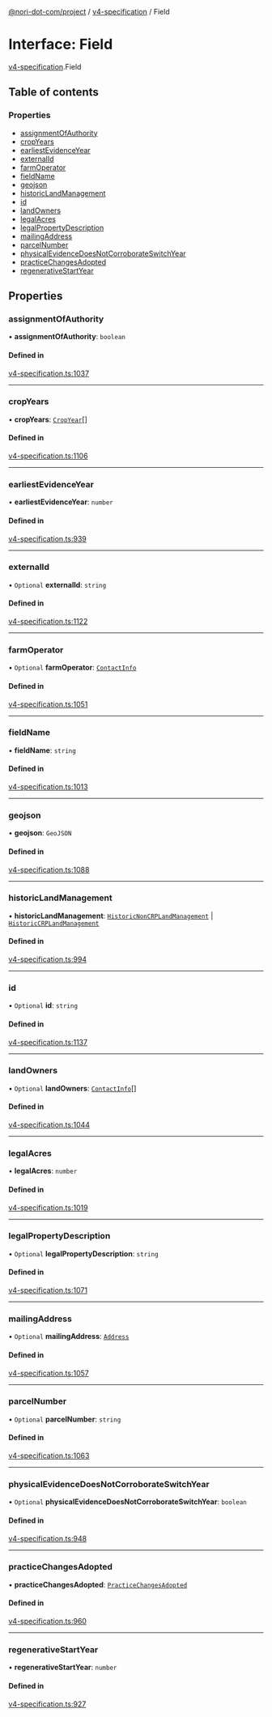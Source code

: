 [@nori-dot-com/project](../README.md) / [v4-specification](../modules/v4_specification.md) / Field

# Interface: Field

[v4-specification](../modules/v4_specification.md).Field

## Table of contents

### Properties

- [assignmentOfAuthority](v4_specification.Field.md#assignmentofauthority)
- [cropYears](v4_specification.Field.md#cropyears)
- [earliestEvidenceYear](v4_specification.Field.md#earliestevidenceyear)
- [externalId](v4_specification.Field.md#externalid)
- [farmOperator](v4_specification.Field.md#farmoperator)
- [fieldName](v4_specification.Field.md#fieldname)
- [geojson](v4_specification.Field.md#geojson)
- [historicLandManagement](v4_specification.Field.md#historiclandmanagement)
- [id](v4_specification.Field.md#id)
- [landOwners](v4_specification.Field.md#landowners)
- [legalAcres](v4_specification.Field.md#legalacres)
- [legalPropertyDescription](v4_specification.Field.md#legalpropertydescription)
- [mailingAddress](v4_specification.Field.md#mailingaddress)
- [parcelNumber](v4_specification.Field.md#parcelnumber)
- [physicalEvidenceDoesNotCorroborateSwitchYear](v4_specification.Field.md#physicalevidencedoesnotcorroborateswitchyear)
- [practiceChangesAdopted](v4_specification.Field.md#practicechangesadopted)
- [regenerativeStartYear](v4_specification.Field.md#regenerativestartyear)

## Properties

### assignmentOfAuthority

• **assignmentOfAuthority**: `boolean`

#### Defined in

[v4-specification.ts:1037](https://github.com/nori-dot-eco/nori-dot-com/blob/8e6dd1a/packages/project/src/v4-specification.ts#L1037)

___

### cropYears

• **cropYears**: [`CropYear`](v4_specification.CropYear.md)[]

#### Defined in

[v4-specification.ts:1106](https://github.com/nori-dot-eco/nori-dot-com/blob/8e6dd1a/packages/project/src/v4-specification.ts#L1106)

___

### earliestEvidenceYear

• **earliestEvidenceYear**: `number`

#### Defined in

[v4-specification.ts:939](https://github.com/nori-dot-eco/nori-dot-com/blob/8e6dd1a/packages/project/src/v4-specification.ts#L939)

___

### externalId

• `Optional` **externalId**: `string`

#### Defined in

[v4-specification.ts:1122](https://github.com/nori-dot-eco/nori-dot-com/blob/8e6dd1a/packages/project/src/v4-specification.ts#L1122)

___

### farmOperator

• `Optional` **farmOperator**: [`ContactInfo`](v4_specification.ContactInfo.md)

#### Defined in

[v4-specification.ts:1051](https://github.com/nori-dot-eco/nori-dot-com/blob/8e6dd1a/packages/project/src/v4-specification.ts#L1051)

___

### fieldName

• **fieldName**: `string`

#### Defined in

[v4-specification.ts:1013](https://github.com/nori-dot-eco/nori-dot-com/blob/8e6dd1a/packages/project/src/v4-specification.ts#L1013)

___

### geojson

• **geojson**: `GeoJSON`

#### Defined in

[v4-specification.ts:1088](https://github.com/nori-dot-eco/nori-dot-com/blob/8e6dd1a/packages/project/src/v4-specification.ts#L1088)

___

### historicLandManagement

• **historicLandManagement**: [`HistoricNonCRPLandManagement`](v4_specification.HistoricNonCRPLandManagement.md) \| [`HistoricCRPLandManagement`](v4_specification.HistoricCRPLandManagement.md)

#### Defined in

[v4-specification.ts:994](https://github.com/nori-dot-eco/nori-dot-com/blob/8e6dd1a/packages/project/src/v4-specification.ts#L994)

___

### id

• `Optional` **id**: `string`

#### Defined in

[v4-specification.ts:1137](https://github.com/nori-dot-eco/nori-dot-com/blob/8e6dd1a/packages/project/src/v4-specification.ts#L1137)

___

### landOwners

• `Optional` **landOwners**: [`ContactInfo`](v4_specification.ContactInfo.md)[]

#### Defined in

[v4-specification.ts:1044](https://github.com/nori-dot-eco/nori-dot-com/blob/8e6dd1a/packages/project/src/v4-specification.ts#L1044)

___

### legalAcres

• **legalAcres**: `number`

#### Defined in

[v4-specification.ts:1019](https://github.com/nori-dot-eco/nori-dot-com/blob/8e6dd1a/packages/project/src/v4-specification.ts#L1019)

___

### legalPropertyDescription

• `Optional` **legalPropertyDescription**: `string`

#### Defined in

[v4-specification.ts:1071](https://github.com/nori-dot-eco/nori-dot-com/blob/8e6dd1a/packages/project/src/v4-specification.ts#L1071)

___

### mailingAddress

• `Optional` **mailingAddress**: [`Address`](v4_specification.Address.md)

#### Defined in

[v4-specification.ts:1057](https://github.com/nori-dot-eco/nori-dot-com/blob/8e6dd1a/packages/project/src/v4-specification.ts#L1057)

___

### parcelNumber

• `Optional` **parcelNumber**: `string`

#### Defined in

[v4-specification.ts:1063](https://github.com/nori-dot-eco/nori-dot-com/blob/8e6dd1a/packages/project/src/v4-specification.ts#L1063)

___

### physicalEvidenceDoesNotCorroborateSwitchYear

• `Optional` **physicalEvidenceDoesNotCorroborateSwitchYear**: `boolean`

#### Defined in

[v4-specification.ts:948](https://github.com/nori-dot-eco/nori-dot-com/blob/8e6dd1a/packages/project/src/v4-specification.ts#L948)

___

### practiceChangesAdopted

• **practiceChangesAdopted**: [`PracticeChangesAdopted`](v4_specification.PracticeChangesAdopted.md)

#### Defined in

[v4-specification.ts:960](https://github.com/nori-dot-eco/nori-dot-com/blob/8e6dd1a/packages/project/src/v4-specification.ts#L960)

___

### regenerativeStartYear

• **regenerativeStartYear**: `number`

#### Defined in

[v4-specification.ts:927](https://github.com/nori-dot-eco/nori-dot-com/blob/8e6dd1a/packages/project/src/v4-specification.ts#L927)

